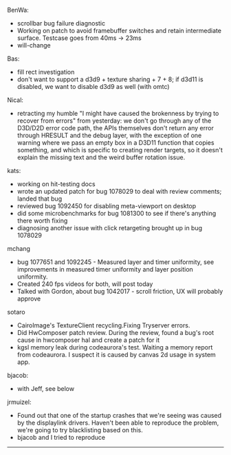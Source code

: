 BenWa:
* scrollbar bug failure diagnostic
* Working on patch to avoid framebuffer switches and retain intermediate surface. Testcase goes from 40ms -> 23ms
* will-change

Bas:
* fill rect investigation
* don't want to support a d3d9 + texture sharing + 7 + 8; if d3d11 is disabled, we want to disable d3d9 as well (with omtc)

Nical:
* retracting my humble "I might have caused the brokenness by trying to recover from errors" from yesterday: we don't go through any of the D3D/D2D error code path, the APIs themselves don't return any error through HRESULT and the debug layer, with the exception of one warning where we pass an empty box in a D3D11 function that copies something, and which is specific to creating render targets, so it doesn't explain the missing text and the weird buffer rotation issue.

kats:
* working on hit-testing docs
* wrote an updated patch for bug 1078029 to deal with review comments; landed that bug
* reviewed bug 1092450 for disabling meta-viewport on desktop
* did some microbenchmarks for bug 1081300 to see if there's anything there worth fixing
* diagnosing another issue with click retargeting brought up in bug 1078029

mchang
* bug 1077651 and 1092245 - Measured layer and timer uniformity, see improvements in measured timer uniformity and layer position uniformity.
* Created 240 fps videos for both, will post today
* Talked with Gordon, about bug 1042017 - scroll friction, UX will probably approve

sotaro
* CairoImage's TextureClient recycling.Fixing Tryserver errors.
* Did HwComposer patch review. During the review, found a bug's root cause in hwcomposer hal and create a patch for it
* kgsl memory leak during codeaurora's test. Waiting a memory report from codeaurora. I suspect it is caused by canvas 2d usage in system app.

bjacob:
* with Jeff, see below

jrmuizel:
* Found out that one of the startup crashes that we're seeing was caused by the displaylink drivers. Haven't been able to reproduce the problem, we're going to try blacklisting based on this.
* bjacob and I tried to reproduce

________________


